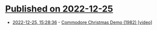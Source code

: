 # [Published on 2022-12-25](index.md)

* [2022-12-25, 15:28:36](https://news.ycombinator.com/item?id=34128014) - [Commodore Christmas Demo (1982) [video]](https://www.youtube.com/watch?v=TYJl1EzBs_4)
